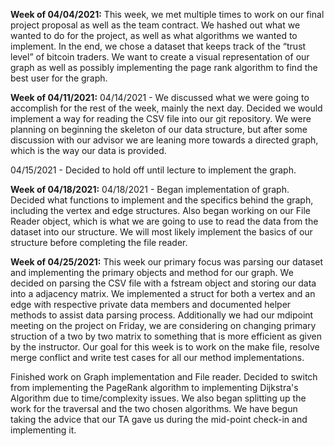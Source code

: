 **Week of 04/04/2021:**
This week, we met multiple times to work on our final project proposal as well as the team contract. 
We hashed out what we wanted to do for the project, as well as what algorithms we wanted to implement. 
In the end, we chose a dataset that keeps track of the “trust level” of bitcoin traders. We want to create a 
visual representation of our graph as well as possibly implementing the page rank algorithm to find the best user for the graph.

**Week of 04/11/2021:**
04/14/2021 - We discussed what we were going to accomplish for the rest of the week, mainly the next day. Decided we would 
implement a way for reading the CSV file into our git repository. We were planning on beginning the skeleton of our data structure, 
but after some discussion with our advisor we are leaning more towards a directed graph, which is the way our data is provided.

04/15/2021 - Decided to hold off until lecture to implement the graph.

**Week of 04/18/2021:**
04/18/2021 - Began implementation of graph. Decided what functions to implement and the specifics behind the graph, including the 
vertex and edge structures. Also began working on our File Reader object, which is what we are going to use to read the data 
from the dataset into our structure. We will most likely implement the basics of our structure before completing the
file reader.

**Week of 04/25/2021:**
This week our primary focus was parsing our dataset and implementing the primary objects and method for our graph. We decided on parsing the CSV file with a fstream object and storing our data into a adjacency matrix. We implemented a struct for both a vertex and an edge with respective private data members and documented helper methods to assist data parsing process. Additionally we had our mdipoint meeting on the project on Friday, we are considering on changing primary struction of a two by two matrix to something that is more efficient as given by the instructor. Our goal for this week is to work on the make file, resolve merge conflict and write test cases for all our method implementations.

Finished work on Graph implementation and File reader. Decided to switch from implementing the PageRank algorithm to implementing Dijkstra's Algorithm due to time/complexity issues. We also began splitting up the work for the traversal and the two chosen algorithms. We have begun taking the advice that our TA gave us during the mid-point check-in and implementing it. 
